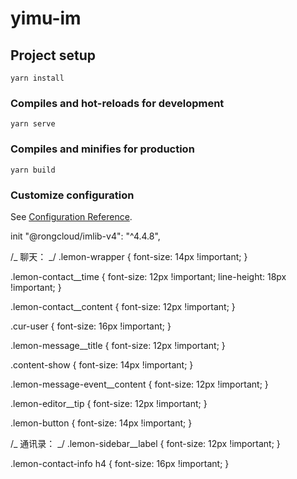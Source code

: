 # yimu-im

## Project setup

```
yarn install
```

### Compiles and hot-reloads for development

```
yarn serve
```

### Compiles and minifies for production

```
yarn build
```

### Customize configuration

See [Configuration Reference](https://cli.vuejs.org/config/).

init
"@rongcloud/imlib-v4": "^4.4.8",

/_ 聊天： _/
.lemon-wrapper {
font-size: 14px !important;
}

.lemon-contact\_\_time {
font-size: 12px !important;
line-height: 18px !important;
}

.lemon-contact\_\_content {
font-size: 12px !important;
}

.cur-user {
font-size: 16px !important;
}

.lemon-message\_\_title {
font-size: 12px !important;
}

.content-show {
font-size: 14px !important;
}

.lemon-message-event\_\_content {
font-size: 12px !important;
}

.lemon-editor\_\_tip {
font-size: 12px !important;
}

.lemon-button {
font-size: 14px !important;
}

/_ 通讯录： _/
.lemon-sidebar\_\_label {
font-size: 12px !important;
}

.lemon-contact-info h4 {
font-size: 16px !important;
}
